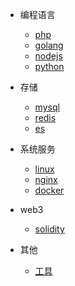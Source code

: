 * 编程语言

  * [php](backend/php.md)
  * [golang](backend/golang.md)
  * [nodejs](backend/nodejs.md)
  * [python](backend/python.md)

* 存储
  
  * [mysql](storage/mysql.md)
  * [redis](storage/redis.md)
  * [es](storage/elasticsearch.md)

* 系统服务
  * [linux](system/linux.md)
  * [nginx](system/nginx.md)
  * [docker](system/docker.md)

* web3
  * [solidity](web3/solidity.md)


* 其他
  * [工具](other/tools.md)